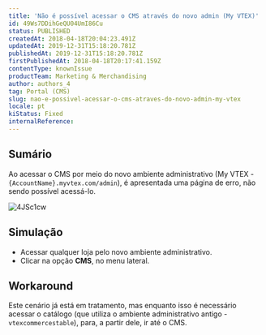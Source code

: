 ```yaml
---
title: 'Não é possível acessar o CMS através do novo admin (My VTEX)'
id: 49Ws7DDihGeQU04UmI86Cu
status: PUBLISHED
createdAt: 2018-04-18T20:04:23.491Z
updatedAt: 2019-12-31T15:18:20.781Z
publishedAt: 2019-12-31T15:18:20.781Z
firstPublishedAt: 2018-04-18T20:17:41.159Z
contentType: knownIssue
productTeam: Marketing & Merchandising
author: authors_4
tag: Portal (CMS)
slug: nao-e-possivel-acessar-o-cms-atraves-do-novo-admin-my-vtex
locale: pt
kiStatus: Fixed
internalReference: 
---
```


## Sumário

Ao acessar o CMS por meio do novo ambiente administrativo (My VTEX - `{AccountName}.myvtex.com/admin`), é apresentada uma página de erro, não sendo possível acessá-lo.

![4JSc1cw](https://images.ctfassets.net/alneenqid6w5/2SQ58O96w0u668aoMgeygI/2fe3498d2cade6d204c2b2b67e0be9b0/4JSc1cw.png)

## Simulação

- Acessar qualquer loja pelo novo ambiente administrativo.
- Clicar na opção __CMS__, no menu lateral.

## Workaround

Este cenário já está em tratamento, mas enquanto isso é necessário acessar o catálogo (que utiliza o ambiente administrativo antigo - `vtexcommercestable`), para, a partir dele, ir até o CMS.


